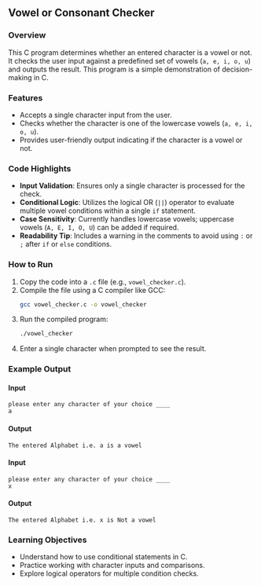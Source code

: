 ## Vowel or Consonant Checker  

### Overview  
This C program determines whether an entered character is a vowel or not. It checks the user input against a predefined set of vowels (`a, e, i, o, u`) and outputs the result. This program is a simple demonstration of decision-making in C.  

### Features  
- Accepts a single character input from the user.  
- Checks whether the character is one of the lowercase vowels (`a, e, i, o, u`).  
- Provides user-friendly output indicating if the character is a vowel or not.  

### Code Highlights  
- **Input Validation**: Ensures only a single character is processed for the check.  
- **Conditional Logic**: Utilizes the logical OR (`||`) operator to evaluate multiple vowel conditions within a single `if` statement.  
- **Case Sensitivity**: Currently handles lowercase vowels; uppercase vowels (`A, E, I, O, U`) can be added if required.  
- **Readability Tip**: Includes a warning in the comments to avoid using `:` or `;` after `if` or `else` conditions.  

### How to Run  
1. Copy the code into a `.c` file (e.g., `vowel_checker.c`).  
2. Compile the file using a C compiler like GCC:  
   ```bash
   gcc vowel_checker.c -o vowel_checker
   ```  
3. Run the compiled program:  
   ```bash
   ./vowel_checker
   ```  
4. Enter a single character when prompted to see the result.

### Example Output  
#### Input  
```
please enter any character of your choice ____  
a  
```  

#### Output  
```
The entered Alphabet i.e. a is a vowel  
```  

#### Input  
```
please enter any character of your choice ____  
x  
```  

#### Output  
```
The entered Alphabet i.e. x is Not a vowel  
```  

### Learning Objectives  
- Understand how to use conditional statements in C.  
- Practice working with character inputs and comparisons.  
- Explore logical operators for multiple condition checks.  

